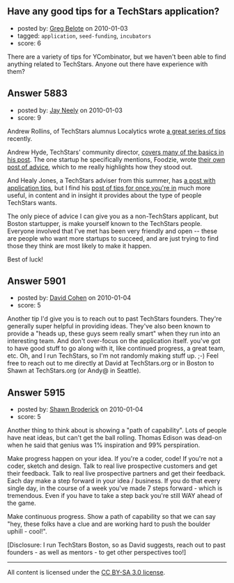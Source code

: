 ## Have any good tips for a TechStars application?

- posted by: [Greg Belote](https://stackexchange.com/users/-1/837-greg-belote) on 2010-01-03
- tagged: `application`, `seed-funding`, `incubators`
- score: 6

There are a variety of tips for YCombinator, but we haven't been able to find anything related to TechStars. Anyone out there have experience with them?



## Answer 5883

- posted by: [Jay Neely](https://stackexchange.com/users/-1/1801-jay-neely) on 2010-01-03
- score: 9

<p>Andrew Rollins, of TechStars alumnus Localytics wrote <a href="http://www.andrewrollins.com/2009/12/29/techstars-application-tips/" rel="nofollow">a great series of tips</a> recently.</p>

<p>Andrew Hyde, TechStars' community director, <a href="http://andrewhy.de/techstars-application-tips/" rel="nofollow">covers many of the basics in his post</a>. The one startup he specifically mentions, Foodzie, wrote <a href="http://foodzie.com/blog/2009/02/applying-to-techstars-act-like-an-underdog/" rel="nofollow">their own post of advice</a>, which to me really highlights how they stood out.</p>

<p>And Healy Jones, a TechStars adviser from this summer, has <a href="http://www.startable.com/2009/12/27/techstars-boston-application-tips/" rel="nofollow">a post with application tips</a>, but I find his <a href="http://www.startable.com/2009/06/13/tips-for-the-techstars-entrepreneurs/" rel="nofollow">post of tips for once you're in</a> much more useful, in content and in insight it provides about the type of people TechStars wants.</p>

<p>The only piece of advice I can give you as a non-TechStars applicant, but Boston startupper, is make yourself known to the TechStars people. Everyone involved that I've met has been very friendly and open -- these are people who want more startups to succeed, and are just trying to find those they think are most likely to make it happen.</p>

<p>Best of luck!</p>



## Answer 5901

- posted by: [David Cohen](https://stackexchange.com/users/-1/2028-david-cohen) on 2010-01-04
- score: 5

Another tip I'd give you is to reach out to past TechStars founders. They're generally super helpful in providing ideas. They've also been known to provide a "heads up, these guys seem really smart" when they run into an interesting team. And don't over-focus on the application itself. you've got to have good stuff to go along with it, like continued progress, a great team, etc. Oh, and I run TechStars, so I'm not randomly making stuff up. ;-)  Feel free to reach out to me directly at David at TechStars.org or in Boston to Shawn at TechStars.org (or Andy@ in Seattle).


## Answer 5915

- posted by: [Shawn Broderick](https://stackexchange.com/users/-1/2134-shawn-broderick) on 2010-01-04
- score: 5

Another thing to think about is showing a "path of capability". Lots of people have neat ideas, but can't get the ball rolling. Thomas Edison was dead-on when he said that genius was 1% inspiration and 99% perspiration.

Make progress happen on your idea. If you're a coder, code! If you're not a coder, sketch and design. Talk to real live prospective customers and get their feedback. Talk to real live prospective partners and get their feedback. Each day make a step forward in your idea / business. If you do that every single day, in the course of a week you've made 7 steps forward - which is tremendous. Even if you have to take a step back you're still WAY ahead of the game.

Make continuous progress. Show a path of capability so that we can say "hey, these folks have a clue and are working hard to push the boulder uphill - cool!".

[Disclosure: I run TechStars Boston, so as David suggests, reach out to past founders - as well as mentors - to get other perspectives too!]



---

All content is licensed under the [CC BY-SA 3.0 license](https://creativecommons.org/licenses/by-sa/3.0/).

